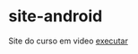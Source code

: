 # site-android
 Site do curso em video
<a href="https://yasmimmoraes.github.io/site-android/"> executar </a>